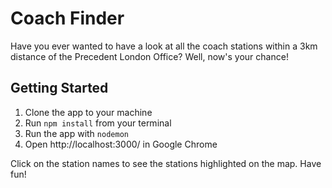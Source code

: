 # Coach Finder

Have you ever wanted to have a look at all the coach stations within a 3km distance of the Precedent London Office? Well, now's your chance!

## Getting Started

1. Clone the app to your machine
2. Run `npm install` from your terminal
3. Run the app with `nodemon`
4. Open http://localhost:3000/ in Google Chrome

Click on the station names to see the stations highlighted on the map. Have fun!
